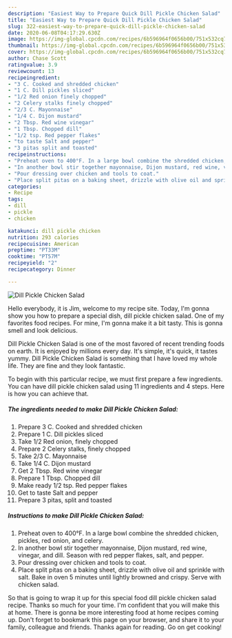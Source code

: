 ```yaml
---
description: "Easiest Way to Prepare Quick Dill Pickle Chicken Salad"
title: "Easiest Way to Prepare Quick Dill Pickle Chicken Salad"
slug: 322-easiest-way-to-prepare-quick-dill-pickle-chicken-salad
date: 2020-06-08T04:17:29.630Z
image: https://img-global.cpcdn.com/recipes/6b596964f0656b00/751x532cq70/dill-pickle-chicken-salad-recipe-main-photo.jpg
thumbnail: https://img-global.cpcdn.com/recipes/6b596964f0656b00/751x532cq70/dill-pickle-chicken-salad-recipe-main-photo.jpg
cover: https://img-global.cpcdn.com/recipes/6b596964f0656b00/751x532cq70/dill-pickle-chicken-salad-recipe-main-photo.jpg
author: Chase Scott
ratingvalue: 3.9
reviewcount: 13
recipeingredient:
- "3 C. Cooked and shredded chicken"
- "1 C. Dill pickles sliced"
- "1/2 Red onion finely chopped"
- "2 Celery stalks finely chopped"
- "2/3 C. Mayonnaise"
- "1/4 C. Dijon mustard"
- "2 Tbsp. Red wine vinegar"
- "1 Tbsp. Chopped dill"
- "1/2 tsp. Red pepper flakes"
- "to taste Salt and pepper"
- "3 pitas split and toasted"
recipeinstructions:
- "Preheat oven to 400°F. In a large bowl combine the shredded chicken, pickles, red onion, and celery."
- "In another bowl stir together mayonnaise, Dijon mustard, red wine, vinegar, and dill. Season with red pepper flakes, salt, and pepper."
- "Pour dressing over chicken and tools to coat."
- "Place split pitas on a baking sheet, drizzle with olive oil and sprinkle with salt. Bake in oven 5 minutes until lightly browned and crispy. Serve with chicken salad."
categories:
- Recipe
tags:
- dill
- pickle
- chicken

katakunci: dill pickle chicken 
nutrition: 293 calories
recipecuisine: American
preptime: "PT33M"
cooktime: "PT57M"
recipeyield: "2"
recipecategory: Dinner

---
```



![Dill Pickle Chicken Salad](https://img-global.cpcdn.com/recipes/6b596964f0656b00/751x532cq70/dill-pickle-chicken-salad-recipe-main-photo.jpg)

Hello everybody, it is Jim, welcome to my recipe site. Today, I'm gonna show you how to prepare a special dish, dill pickle chicken salad. One of my favorites food recipes. For mine, I'm gonna make it a bit tasty. This is gonna smell and look delicious.



Dill Pickle Chicken Salad is one of the most favored of recent trending foods on earth. It is enjoyed by millions every day. It's simple, it's quick, it tastes yummy. Dill Pickle Chicken Salad is something that I have loved my whole life. They are fine and they look fantastic.


To begin with this particular recipe, we must first prepare a few ingredients. You can have dill pickle chicken salad using 11 ingredients and 4 steps. Here is how you can achieve that.

##### The ingredients needed to make Dill Pickle Chicken Salad:

1. Prepare 3 C. Cooked and shredded chicken
1. Prepare 1 C. Dill pickles sliced
1. Take 1/2 Red onion, finely chopped
1. Prepare 2 Celery stalks, finely chopped
1. Take 2/3 C. Mayonnaise
1. Take 1/4 C. Dijon mustard
1. Get 2 Tbsp. Red wine vinegar
1. Prepare 1 Tbsp. Chopped dill
1. Make ready 1/2 tsp. Red pepper flakes
1. Get to taste Salt and pepper
1. Prepare 3 pitas, split and toasted




##### Instructions to make Dill Pickle Chicken Salad:

1. Preheat oven to 400°F. In a large bowl combine the shredded chicken, pickles, red onion, and celery.
1. In another bowl stir together mayonnaise, Dijon mustard, red wine, vinegar, and dill. Season with red pepper flakes, salt, and pepper.
1. Pour dressing over chicken and tools to coat.
1. Place split pitas on a baking sheet, drizzle with olive oil and sprinkle with salt. Bake in oven 5 minutes until lightly browned and crispy. Serve with chicken salad.




So that is going to wrap it up for this special food dill pickle chicken salad recipe. Thanks so much for your time. I'm confident that you will make this at home. There is gonna be more interesting food at home recipes coming up. Don't forget to bookmark this page on your browser, and share it to your family, colleague and friends. Thanks again for reading. Go on get cooking!
